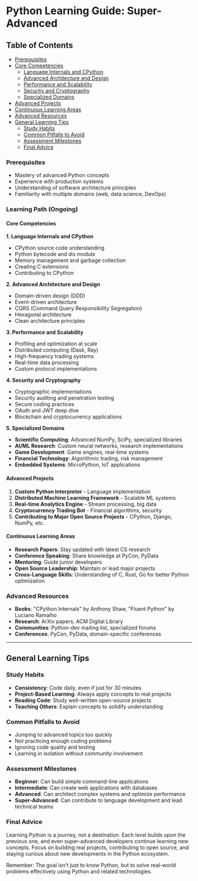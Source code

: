 # Python Learning Guide: Super-Advanced

## Table of Contents
- [Prerequisites](#prerequisites)
- [Core Competencies](#core-competencies)
  - [Language Internals and CPython](#language-internals-and-cpython)
  - [Advanced Architecture and Design](#advanced-architecture-and-design)
  - [Performance and Scalability](#performance-and-scalability)
  - [Security and Cryptography](#security-and-cryptography)
  - [Specialized Domains](#specialized-domains)
- [Advanced Projects](#advanced-projects)
- [Continuous Learning Areas](#continuous-learning-areas)
- [Advanced Resources](#advanced-resources)
- [General Learning Tips](#general-learning-tips)
  - [Study Habits](#study-habits)
  - [Common Pitfalls to Avoid](#common-pitfalls-to-avoid)
  - [Assessment Milestones](#assessment-milestones)
  - [Final Advice](#final-advice)


### Prerequisites
- Mastery of advanced Python concepts
- Experience with production systems
- Understanding of software architecture principles
- Familiarity with multiple domains (web, data science, DevOps)

### Learning Path (Ongoing)

#### Core Competencies

**1. Language Internals and CPython**
- CPython source code understanding
- Python bytecode and dis module
- Memory management and garbage collection
- Creating C extensions
- Contributing to CPython

**2. Advanced Architecture and Design**
- Domain-driven design (DDD)
- Event-driven architecture
- CQRS (Command Query Responsibility Segregation)
- Hexagonal architecture
- Clean architecture principles

**3. Performance and Scalability**
- Profiling and optimization at scale
- Distributed computing (Dask, Ray)
- High-frequency trading systems
- Real-time data processing
- Custom protocol implementations

**4. Security and Cryptography**
- Cryptographic implementations
- Security auditing and penetration testing
- Secure coding practices
- OAuth and JWT deep dive
- Blockchain and cryptocurrency applications

**5. Specialized Domains**
- **Scientific Computing**: Advanced NumPy, SciPy, specialized libraries
- **AI/ML Research**: Custom neural networks, research implementations
- **Game Development**: Game engines, real-time systems
- **Financial Technology**: Algorithmic trading, risk management
- **Embedded Systems**: MicroPython, IoT applications

#### Advanced Projects
1. **Custom Python Interpreter** - Language implementation
2. **Distributed Machine Learning Framework** - Scalable ML systems
3. **Real-time Analytics Engine** - Stream processing, big data
4. **Cryptocurrency Trading Bot** - Financial algorithms, security
5. **Contributing to Major Open Source Projects** - CPython, Django, NumPy, etc.

#### Continuous Learning Areas
- **Research Papers**: Stay updated with latest CS research
- **Conference Speaking**: Share knowledge at PyCon, PyData
- **Mentoring**: Guide junior developers
- **Open Source Leadership**: Maintain or lead major projects
- **Cross-Language Skills**: Understanding of C, Rust, Go for better Python optimization

### Advanced Resources
- **Books**: "CPython Internals" by Anthony Shaw, "Fluent Python" by Luciano Ramalho
- **Research**: ArXiv papers, ACM Digital Library
- **Communities**: Python-dev mailing list, specialized forums
- **Conferences**: PyCon, PyData, domain-specific conferences

---

## General Learning Tips

### Study Habits
- **Consistency**: Code daily, even if just for 30 minutes
- **Project-Based Learning**: Always apply concepts to real projects
- **Reading Code**: Study well-written open-source projects
- **Teaching Others**: Explain concepts to solidify understanding

### Common Pitfalls to Avoid
- Jumping to advanced topics too quickly
- Not practicing enough coding problems
- Ignoring code quality and testing
- Learning in isolation without community involvement

### Assessment Milestones
- **Beginner**: Can build simple command-line applications
- **Intermediate**: Can create web applications with databases
- **Advanced**: Can architect complex systems and optimize performance
- **Super-Advanced**: Can contribute to language development and lead technical teams

### Final Advice
Learning Python is a journey, not a destination. Each level builds upon the previous one, and even super-advanced developers continue learning new concepts. Focus on building real projects, contributing to open source, and staying curious about new developments in the Python ecosystem.

Remember: The goal isn't just to know Python, but to solve real-world problems effectively using Python and related technologies.
